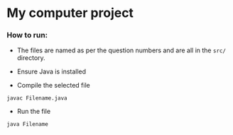 # My computer project

### How to run:

-   The files are named as per the question numbers and are all in the `src/` directory.

-   Ensure Java is installed

-   Compile the selected file

```
javac Filename.java
```

-   Run the file

```
java Filename
```

